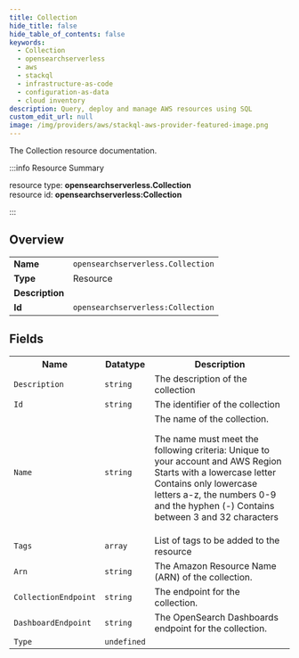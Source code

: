 ```yaml
---
title: Collection
hide_title: false
hide_table_of_contents: false
keywords:
  - Collection
  - opensearchserverless
  - aws
  - stackql
  - infrastructure-as-code
  - configuration-as-data
  - cloud inventory
description: Query, deploy and manage AWS resources using SQL
custom_edit_url: null
image: /img/providers/aws/stackql-aws-provider-featured-image.png
---
```

The Collection resource documentation.

:::info Resource Summary

<div class="row">
<div class="providerDocColumn">
<span>resource type:&nbsp;<b>opensearchserverless.Collection</b></span><br />
<span>resource id:&nbsp;<b>opensearchserverless:Collection</b></span><br />
</div>
</div>

:::

## Overview
<table><tbody>
<tr><td><b>Name</b></td><td><code>opensearchserverless.Collection</code></td></tr>
<tr><td><b>Type</b></td><td>Resource</td></tr>
<tr><td><b>Description</b></td><td></td></tr>
<tr><td><b>Id</b></td><td><code>opensearchserverless:Collection</code></td></tr>
</tbody></table>

## Fields
<table><tbody>
<tr><th>Name</th><th>Datatype</th><th>Description</th></tr>
<tr><td><code>Description</code></td><td><code>string</code></td><td>The description of the collection</td></tr><tr><td><code>Id</code></td><td><code>string</code></td><td>The identifier of the collection</td></tr><tr><td><code>Name</code></td><td><code>string</code></td><td>The name of the collection.

The name must meet the following criteria:
Unique to your account and AWS Region
Starts with a lowercase letter
Contains only lowercase letters a-z, the numbers 0-9 and the hyphen (-)
Contains between 3 and 32 characters
</td></tr><tr><td><code>Tags</code></td><td><code>array</code></td><td>List of tags to be added to the resource</td></tr><tr><td><code>Arn</code></td><td><code>string</code></td><td>The Amazon Resource Name (ARN) of the collection.</td></tr><tr><td><code>CollectionEndpoint</code></td><td><code>string</code></td><td>The endpoint for the collection.</td></tr><tr><td><code>DashboardEndpoint</code></td><td><code>string</code></td><td>The OpenSearch Dashboards endpoint for the collection.</td></tr><tr><td><code>Type</code></td><td><code>undefined</code></td><td></td></tr>
</tbody></table>